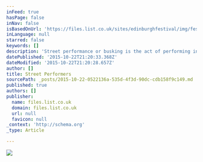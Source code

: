 ```yaml
---
inFeed: true
hasPage: false
inNav: false
isBasedOnUrl: 'https://files.list.co.uk/sites/edinburghfestival/img/festivals/streetperformer22-LST051825.jpg'
inLanguage: null
starred: false
keywords: []
description: 'Street performance or busking is the act of performing in public places for gratuities.[1] In many countries the rewards are generally in the form of money but other gratuities such as food, drink or gifts may be given. Street performance is practiced all over the world by men, women and children and dates back to antiquity. People engaging in this practice are called street performers or buskers.'
datePublished: '2015-10-22T21:20:33.368Z'
dateModified: '2015-10-22T21:20:28.657Z'
author: []
title: Street Performers
sourcePath: _posts/2015-10-22-0522136a-535d-4f3d-90dc-cdb158f9c149.md
published: true
authors: []
publisher:
  name: files.list.co.uk
  domain: files.list.co.uk
  url: null
  favicon: null
_context: 'http://schema.org'
_type: Article

---
```

![](https://files.list.co.uk/sites/edinburghfestival/img/festivals/streetperformer22-LST051825.jpg)